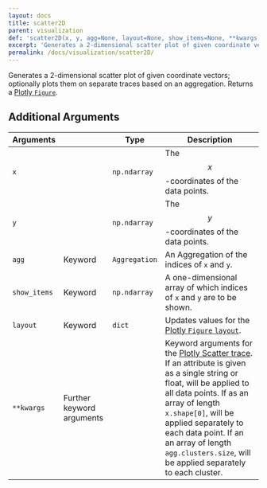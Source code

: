 ```yaml
---
layout: docs
title: scatter2D
parent: visualization
def: 'scatter2D(x, y, agg=None, layout=None, show_items=None, **kwargs)'
excerpt: 'Generates a 2-dimensional scatter plot of given coordinate vectors; optionally plots them on separate traces based on an aggregation.'
permalink: /docs/visualization/scatter2D/
---
```

Generates a 2-dimensional scatter plot of given coordinate vectors; optionally plots them on separate traces based on an aggregation. Returns a [Plotly `Figure`](https://plotly.com/python-api-reference/generated/plotly.graph_objects.Figure.html).

## Additional Arguments

| Arguments |  | Type | Description |
| --- | --- | --- | --- |
| `x` | | `np.ndarray` | The $$x$$-coordinates of the data points. |
| `y` | | `np.ndarray` | The $$y$$-coordinates of the data points. |
| `agg` | Keyword | `Aggregation` | An Aggregation of the indices of `x` and `y`. |
| `show_items` | Keyword | `np.ndarray` | A one-dimensional array of which indices of `x` and `y` are to be shown. |
| `layout` | Keyword | `dict` | Updates values for the [Plotly `Figure` `layout`](https://plotly.com/python/reference/layout/). |
| `**kwargs` | Further keyword arguments | | Keyword arguments for the [Plotly Scatter trace](https://plotly.com/python/reference/scatter/). If an attribute is given as a single string or float, will be applied to all data points.  If as an array of length `x.shape[0]`, will be applied separately to each data point. If an an array of length `agg.clusters.size`, will be applied separately to each cluster. |